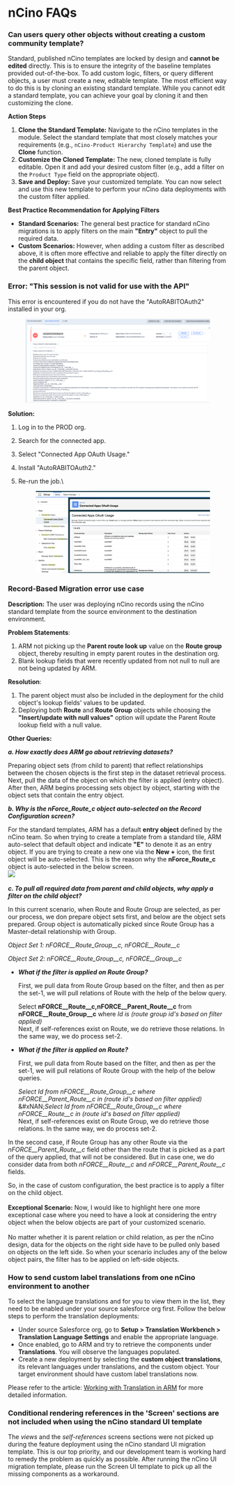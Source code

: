 # nCino FAQs

### Can users query other objects without creating a custom community template?

Standard, published nCino templates are locked by design and **cannot be edited** directly. This is to ensure the integrity of the baseline templates provided out-of-the-box. To add custom logic, filters, or query different objects, a user must create a new, editable template. The most efficient way to do this is by cloning an existing standard template. While you cannot edit a standard template, you can achieve your goal by cloning it and then customizing the clone.

**Action Steps**

1. **Clone the Standard Template:** Navigate to the nCino templates in the module. Select the standard template that most closely matches your requirements (e.g., `nCino-Product Hierarchy Template`) and use the **Clone** function.
2. **Customize the Cloned Template:** The new, cloned template is fully editable. Open it and add your desired custom filter (e.g., add a filter on the `Product Type` field on the appropriate object).
3. **Save and Deploy:** Save your customized template. You can now select and use this new template to perform your nCino data deployments with the custom filter applied.

**Best Practice Recommendation for Applying Filters**

* **Standard Scenarios:** The general best practice for standard nCino migrations is to apply filters on the main **"Entry"** object to pull the required data.
* **Custom Scenarios:** However, when adding a custom filter as described above, it is often more effective and reliable to apply the filter directly on the **child object** that contains the specific field, rather than filtering from the parent object.

### Error: "This session is not valid for use with the API"

This error is encountered if you do not have the "AutoRABITOAuth2" installed in your org.

<figure><img src="../../../../.gitbook/assets/image (1889).png" alt=""><figcaption></figcaption></figure>

**Solution:**

1. Log in to the PROD org.
2. Search for the connected app.
3. Select "Connected App OAuth Usage."
4. Install "AutoRABITOAuth2."
5.  Re-run the job.\


    <figure><img src="../../../../.gitbook/assets/image (1890).png" alt=""><figcaption></figcaption></figure>

### Record-Based Migration error use case <a href="#recordbased-migration-error-use-case" id="recordbased-migration-error-use-case"></a>

**Description:** The user was deploying nCino records using the nCino standard template from the source environment to the destination environment.

**Problem Statements**:&#x20;

1. ARM not picking up the **Parent route look up** value on the **Route group** object, thereby resulting in empty parent routes in the destination org.
2. Blank lookup fields that were recently updated from not null to null are not being updated by ARM.

**Resolution**:

1. The parent object must also be included in the deployment for the child object's lookup fields' values to be updated.&#x20;
2. Deploying both **Route** and **Route Group** objects while choosing the **"Insert/update with null values"** option will update the Parent Route lookup field with a null value.

**Other Queries:**

_**a. How exactly does ARM go about retrieving datasets?**_

Preparing object sets (from child to parent) that reflect relationships between the chosen objects is the first step in the dataset retrieval process. Next, pull the data of the object on which the filter is applied (entry object). After then, ARM begins processing sets object by object, starting with the object sets that contain the entry object.

_**b. Why is the nForce\_Route\_c object auto-selected on the Record Configuration screen?**_

For the standard templates, ARM has a default **entry object** defined by the nCino team. So when trying to create a template from a standard tile, ARM auto-select that default object and indicate **"E"** to denote it as an entry object. If you are trying to create a new one via the **New +** icon, the first object will be auto-selected. This is the reason why the **nForce\_Route\_c** object is auto-selected in the below screen.\
![](https://support.autorabit.com/api/v1/threads/241415000087954193/inlineImages/edbsn4b39aa565c2906852fbda870302a7600edea2b5e0e6ef9f0c8f341b1b50df84826707526dcc30592fcc8043ff25e0a91b6795283b9b386867eae31919393d32bb35fc4e4c62e54dc5113f6f01a2572b4?et=18466073fc6\&ha=66aed21f10d32604e94b3effa7f3db7567fe1e80ecf6e6fb3f90e91a61142000\&f=1.png)

_**c. To pull all required data from parent and child objects, why apply a filter on the child object?**_

In this current scenario, when Route and Route Group are selected, as per our process, we don prepare object sets first, and below are the object sets prepared. Group object is automatically picked since Route Group has a Master-detail relationship with Group.

_Object Set 1: nFORCE\_\_Route\_Group\_\_c, nFORCE\_\_Route\_\_c_

_Object Set 2: nFORCE\_\_Route\_Group\_\_c, nFORCE\_\_Group\_\_c_

*   _**What if the filter is applied on Route Group?**_

    First, we pull data from Route Group based on the filter, and then as per the set-1, we will pull relations of Route with the help of the below query.

    Select **nFORCE\_\_Route\_\_c,nFORCE\_\_Parent\_Route\_\_c** from **nFORCE\_\_Route\_Group\_\_c** where _Id is (route group id's based on filter applied)_\
    Next, if self-references exist on Route, we do retrieve those relations. In the same way, we do process set-2.
*   _**What if the filter is applied on Route?**_

    First, we pull data from Route based on the filter, and then as per the set-1, we will pull relations of Route Group with the help of the below queries.

    _Select Id from nFORCE\_\_Route\_Group\_\_c where nFORCE\_\_Parent\_Route\_\_c in (route id's based on filter applied)_\
    &#xNAN;_&#x53;elect Id from nFORCE\_\_Route\_Group\_\_c where nFORCE\_\_Route\_\_c in (route id's based on filter applied)_\
    Next, if self-references exist on Route Group, we do retrieve those relations. In the same way, we do process set-2.

In the second case, if Route Group has any other Route via the _nFORCE\_\_Parent\_Route\_\_c_ field other than the route that is picked as a part of the query applied, that will not be considered. But in case one, we do consider data from both _nFORCE\_\_Route\_\_c_ and _nFORCE\_\_Parent\_Route\_\_c_ fields.

So, in the case of custom configuration, the best practice is to apply a filter on the child object.\
\
**Exceptional Scenario:** Now, I would like to highlight here one more exceptional case where you need to have a look at considering the entry object when the below objects are part of your customized scenario.\
\
No matter whether it is parent relation or child relation, as per the nCino design, data for the objects on the right side have to be pulled only based on objects on the left side. So when your scenario includes any of the below object pairs, the filter has to be applied on left-side objects.

### How to send custom label translations from one nCino environment to another

To select the language translations and for you to view them in the list, they need to be enabled under your source salesforce org first. Follow the below steps to perform the translation deployments:

* Under source Salesforce org, go to **Setup > Translation Workbench > Translation Language Settings** and enable the appropriate language.
* Once enabled, go to ARM and try to retrieve the components under **Translations**. You will observe the languages populated.
* Create a new deployment by selecting the **custom object translations**, its relevant languages under translations, and the custom object. Your target environment should have custom label translations now.

Please refer to the article: [Working with Translation in ARM](../best-practices/working-with-translations-in-arm.md) for more detailed information.

### Conditional rendering references in the 'Screen' sections are not included when using the nCino standard UI template <a href="#conditional-rendering-references-in-the-screen-sections-are-not-included-when-using-the-ncino-standa" id="conditional-rendering-references-in-the-screen-sections-are-not-included-when-using-the-ncino-standa"></a>

The _views_ and the _self-references_ screens sections were not picked up during the feature deployment using the nCino standard UI migration template. This is our top priority, and our development team is working hard to remedy the problem as quickly as possible. After running the nCino UI migration template, please run the Screen UI template to pick up all the missing components as a workaround.
